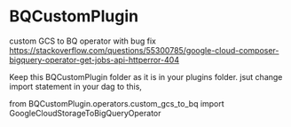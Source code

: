 # BQCustomPlugin
custom GCS to BQ operator with bug fix
https://stackoverflow.com/questions/55300785/google-cloud-composer-bigquery-operator-get-jobs-api-httperror-404

Keep this BQCustomPlugin folder as it is in your plugins folder.
jsut change import statement in your dag to this,

 from BQCustomPlugin.operators.custom_gcs_to_bq import GoogleCloudStorageToBigQueryOperator
 
 
